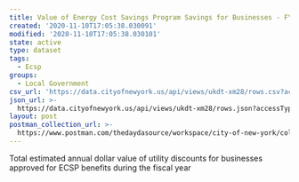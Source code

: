 ```yaml
---
title: Value of Energy Cost Savings Program Savings for Businesses - FY2018
created: '2020-11-10T17:05:38.030091'
modified: '2020-11-10T17:05:38.030101'
state: active
type: dataset
tags:
  - Ecsp
groups:
  - Local Government
csv_url: 'https://data.cityofnewyork.us/api/views/ukdt-xm28/rows.csv?accessType=DOWNLOAD'
json_url: >-
  https://data.cityofnewyork.us/api/views/ukdt-xm28/rows.json?accessType=DOWNLOAD
layout: post
postman_collection_url: >-
  https://www.postman.com/thedaydasource/workspace/city-of-new-york/collection/15909983-968784f0-d563-4fbd-b2e9-39c4feb62c74
---
```

Total estimated annual dollar value of utility discounts for businesses approved for ECSP benefits during the fiscal year

